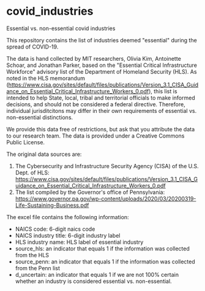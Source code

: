 # covid_industries
Essential vs. non-essential covid industries

This repository contains the list of industries deemed "essential" during the spread of COVID-19. 

The data is hand collected by MIT researchers, Olivia Kim, Antoinette Schoar, and Jonathan Parker, based on the "Essential Critical Infrastructure Workforce" advisory list of the Department of Homeland Security (HLS).
As noted in the HLS memorandum (https://www.cisa.gov/sites/default/files/publications/Version_3.1_CISA_Guidance_on_Essential_Critical_Infrastructure_Workers_0.pdf), this list is intended to help State, local, tribal and territorial officials to make informed decisions, and should not be considered a federal directive. 
Therefore, individual jurisditcitons may differ in their own requirements of essential vs. non-essential distinctions. 

We provide this data free of restrictions, but ask that you attribute the data to our research team. The data is provided under a Creative Commons Public License.

The original data sources are:
1. The Cybersecurity and Infrastructure Security Agency (CISA) of the U.S. Dept. of HLS: 
https://www.cisa.gov/sites/default/files/publications/Version_3.1_CISA_Guidance_on_Essential_Critical_Infrastructure_Workers_0.pdf
2. The list compiled by the Governor's office of Pennsylvania:
https://www.governor.pa.gov/wp-content/uploads/2020/03/20200319-Life-Sustaining-Business.pdf

The excel file contains the following information:
- NAICS code: 6-digit naics code
- NAICS industry title: 6-digit industry label
- HLS industry name: HLS label of essential industry
- source_hls: an indicator that equals 1 if the information was collected from the HLS
- source_penn: an indicator that equals 1 if the information was collected from the Penn list
- d_uncertain: an indicator that equals 1 if we are not 100% certain whether an industry is considered essential vs. non-essential. 
